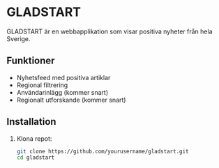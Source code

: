 # GLADSTART

GLADSTART är en webbapplikation som visar positiva nyheter från hela Sverige.

## Funktioner

- Nyhetsfeed med positiva artiklar
- Regional filtrering
- Användarinlägg (kommer snart)
- Regionalt utforskande (kommer snart)

## Installation

1. Klona repot:
   ```bash
   git clone https://github.com/yourusername/gladstart.git
   cd gladstart

